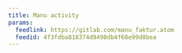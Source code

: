 ```yaml
---
title: Manu activity
params:
  feedlink: https://gitlab.com/manu_faktur.atom
  feedid: 4f3fdba818374d9498db4f68e99d8bea
---
```

